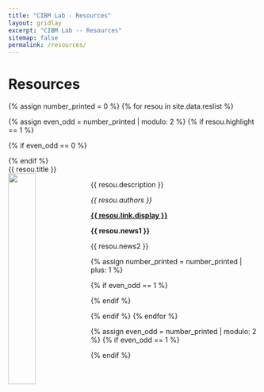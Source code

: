 ```yaml
---
title: "CIBM Lab - Resources"
layout: gridlay
excerpt: "CIBM Lab -- Resources"
sitemap: false
permalink: /resources/
---
```



# Resources

{% assign number_printed = 0 %}
{% for resou in site.data.reslist %}

{% assign even_odd = number_printed | modulo: 2 %}
{% if resou.highlight == 1 %}

{% if even_odd == 0 %}
<div class="row">
{% endif %}

<div class="col-sm-6 clearfix">
 <div class="well">
  {{ resou.title }} <br />
  <!-- <restit>{{ resou.title }}</restit> -->
  <img src="{{ site.url }}{{ site.baseurl }}/images/respic/{{ resou.image }}" class="img-responsive" width="33%" style="float: left" />
  <p>{{ resou.description }}</p>
  <p><em>{{ resou.authors }}</em></p>
  <p><strong><a href="{{ resou.link.url }}">{{ resou.link.display }}</a></strong></p>
  <p class="text-danger"><strong> {{ resou.news1 }}</strong></p>
  <p> {{ resou.news2 }}</p>
 </div>
</div>

{% assign number_printed = number_printed | plus: 1 %}

{% if even_odd == 1 %}
</div>
{% endif %}

{% endif %}
{% endfor %}

{% assign even_odd = number_printed | modulo: 2 %}
{% if even_odd == 1 %}
</div>
{% endif %}

<p> &nbsp; </p>
